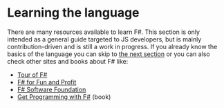 # Learning the language

There are many resources available to learn F#. This section is only intended as a general guide targeted to JS developers, but is mainly contribution-driven and is still a work in progress. If you already know the basics of the language you can skip to [the next section](../2-steps/setup.html) or you can also check other sites and books about F# like:

- [Tour of F#](https://docs.microsoft.com/en-us/dotnet/fsharp/tour)
- [F# for Fun and Profit](https://fsharpforfunandprofit.com/)
- [F# Software Foundation](https://fsharp.org/)
- [Get Programming with F#](https://www.manning.com/books/get-programming-with-f-sharp) (book)

